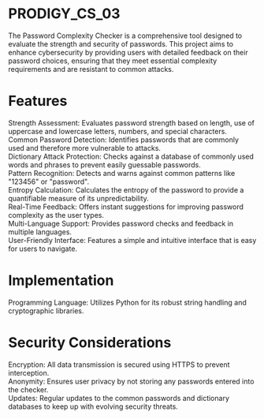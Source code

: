 # PRODIGY_CS_03

The Password Complexity Checker is a comprehensive tool designed to evaluate the strength and security of passwords. This project aims to enhance cybersecurity by providing users with detailed feedback on their password choices, ensuring that they meet essential complexity requirements and are resistant to common attacks.

# Features
Strength Assessment: Evaluates password strength based on length, use of uppercase and lowercase letters, numbers, and special characters. <br />
Common Password Detection: Identifies passwords that are commonly used and therefore more vulnerable to attacks. <br />
Dictionary Attack Protection: Checks against a database of commonly used words and phrases to prevent easily guessable passwords. <br />
Pattern Recognition: Detects and warns against common patterns like "123456" or "password". <br />
Entropy Calculation: Calculates the entropy of the password to provide a quantifiable measure of its unpredictability. <br />
Real-Time Feedback: Offers instant suggestions for improving password complexity as the user types.  <br />
Multi-Language Support: Provides password checks and feedback in multiple languages. <br />
User-Friendly Interface: Features a simple and intuitive interface that is easy for users to navigate. <br />
# Implementation
Programming Language: Utilizes Python for its robust string handling and cryptographic libraries. <br />
# Security Considerations
Encryption: All data transmission is secured using HTTPS to prevent interception. <br />
Anonymity: Ensures user privacy by not storing any passwords entered into the checker. <br />
Updates: Regular updates to the common passwords and dictionary databases to keep up with evolving security threats. <br />
